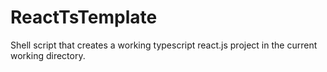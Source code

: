 # ReactTsTemplate
Shell script that creates a working typescript react.js project in the current working directory.
